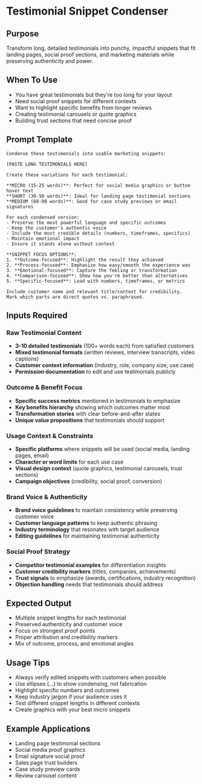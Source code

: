 # Testimonial Snippet Condenser

## Purpose
Transform long, detailed testimonials into punchy, impactful snippets that fit landing pages, social proof sections, and marketing materials while preserving authenticity and power.

## When To Use
- You have great testimonials but they're too long for your layout
- Need social proof snippets for different contexts
- Want to highlight specific benefits from longer reviews
- Creating testimonial carousels or quote graphics
- Building trust sections that need concise proof

## Prompt Template

```
Condense these testimonials into usable marketing snippets:

[PASTE LONG TESTIMONIALS HERE]

Create these variations for each testimonial:

**MICRO (15-25 words)**: Perfect for social media graphics or button hover text
**SHORT (30-50 words)**: Ideal for landing page testimonial sections
**MEDIUM (60-90 words)**: Good for case study previews or email signatures

For each condensed version:
- Preserve the most powerful language and specific outcomes
- Keep the customer's authentic voice
- Include the most credible details (numbers, timeframes, specifics)
- Maintain emotional impact
- Ensure it stands alone without context

**SNIPPET FOCUS OPTIONS**:
1. **Outcome-focused**: Highlight the result they achieved
2. **Process-focused**: Emphasize how easy/smooth the experience was
3. **Emotional-focused**: Capture the feeling or transformation
4. **Comparison-focused**: Show how you're better than alternatives
5. **Specific-focused**: Lead with numbers, timeframes, or metrics

Include customer name and relevant title/context for credibility.
Mark which parts are direct quotes vs. paraphrased.
```

## Inputs Required

### Raw Testimonial Content
- **3-10 detailed testimonials** (100+ words each) from satisfied customers
- **Mixed testimonial formats** (written reviews, interview transcripts, video captions)
- **Customer context information** (industry, role, company size, use case)
- **Permission documentation** to edit and use testimonials publicly

### Outcome & Benefit Focus
- **Specific success metrics** mentioned in testimonials to emphasize
- **Key benefits hierarchy** showing which outcomes matter most
- **Transformation stories** with clear before-and-after states
- **Unique value propositions** that testimonials should support

### Usage Context & Constraints
- **Specific platforms** where snippets will be used (social media, landing pages, email)
- **Character or word limits** for each use case
- **Visual design context** (quote graphics, testimonial carousels, trust sections)
- **Campaign objectives** (credibility, social proof, conversion)

### Brand Voice & Authenticity
- **Brand voice guidelines** to maintain consistency while preserving customer voice
- **Customer language patterns** to keep authentic phrasing
- **Industry terminology** that resonates with target audience
- **Editing guidelines** for maintaining testimonial authenticity

### Social Proof Strategy
- **Competitor testimonial examples** for differentiation insights
- **Customer credibility markers** (titles, companies, achievements)
- **Trust signals** to emphasize (awards, certifications, industry recognition)
- **Objection handling** needs that testimonials should address

## Expected Output
- Multiple snippet lengths for each testimonial
- Preserved authenticity and customer voice
- Focus on strongest proof points
- Proper attribution and credibility markers
- Mix of outcome, process, and emotional angles

## Usage Tips
- Always verify edited snippets with customers when possible
- Use ellipses (...) to show condensing, not fabrication
- Highlight specific numbers and outcomes
- Keep industry jargon if your audience uses it
- Test different snippet lengths in different contexts
- Create graphics with your best micro snippets

## Example Applications
- Landing page testimonial sections
- Social media proof graphics
- Email signature social proof
- Sales page trust builders
- Case study preview cards
- Review carousel content